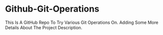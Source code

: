 # Github-Git-Operations
This Is A GitHub Repo To Try Various Git Operations On.
Adding Some More Details About The Project Description.
